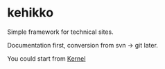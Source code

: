 ---
---

# kehikko
Simple framework for technical sites.

Documentation first, conversion from svn -> git later.

You could start from [Kernel](Kernel.md)
